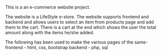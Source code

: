 
This is a an e-commerce website project.

The website is a LifeStyle e-store.
The website supports frontend and backend and allows users to select an item from products page and add them to the cart.
There is a cart at the end which shows the user the total amount along with the items he/she added.

The following has been used to make the various pages of the same-
frontend - html, css, bootstrap
backend - php, sql

